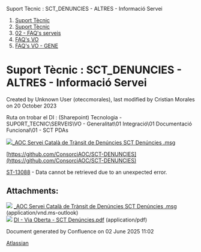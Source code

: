 Suport Tècnic : SCT\_DENUNCIES - ALTRES - Informació Servei  

1.  [Suport Tècnic](index.html)
2.  [Suport Tècnic](13893782.html)
3.  [02 - FAQ's serveis](26313393.html)
4.  [FAQ's VO](28705575.html)
5.  [FAQ's VO - GENE](28705577.html)

Suport Tècnic : SCT\_DENUNCIES - ALTRES - Informació Servei
===========================================================

Created by Unknown User (oteccmorales), last modified by Cristian Morales on 20 October 2023

Ruta on trobar el DI : (Sharepoint) Tecnologia - SUPORT\_TECNIC\\SERVEIS\\VO - Generalitat\\01 Integració\\01 Documentació Funcional\\01 - SCT PDAs

[![](download/resources/com.atlassian.confluence.plugins.confluence-view-file-macro:view-file-macro-resources/images/placeholder-medium-file.png)\_AOC Servei Català de Trànsit de Denúncies SCT Denúncies .msg](/download/attachments/41523190/_AOC%20%20Servei%20Catal%C3%A0%20de%20Tr%C3%A0nsit%20de%20Den%C3%BAncies%20%20SCT%20Den%C3%BAncies%20.msg?version=1&modificationDate=1621246903567&api=v2)

[https://github.com/ConsorciAOC/SCT-DENUNCIES](https://github.com/ConsorciAOC/SCT-DENUNCIES)

  

[ST-13088](https://contacte.aoc.cat/browse/ST-13088?src=confmacro) - Data cannot be retrieved due to an unexpected error.

Attachments:
------------

![](images/icons/bullet_blue.gif) [\_AOC Servei Català de Trànsit de Denúncies SCT Denúncies .msg](attachments/41523190/41523191.msg) (application/vnd.ms-outlook)  
![](images/icons/bullet_blue.gif) [DI - Via Oberta - SCT Denúncies.pdf](attachments/41523190/41523192.pdf) (application/pdf)  

Document generated by Confluence on 02 June 2025 11:02

[Atlassian](http://www.atlassian.com/)